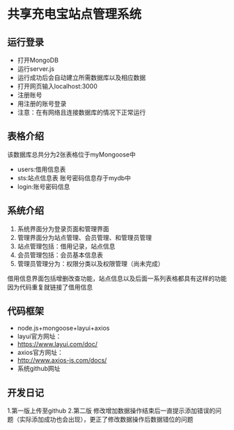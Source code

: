 # 共享充电宝站点管理系统

## 运行登录
- 打开MongoDB
- 运行server.js
- 运行成功后会自动建立所需数据库以及相应数据
- 打开网页输入localhost:3000
- 注册账号
- 用注册的账号登录
- 注意：在有网络且连接数据库的情况下正常运行

## 表格介绍
该数据库总共分为2张表格位于myMongoose中
- users:借用信息表
- sts:站点信息表
账号密码信息存于mydb中
- login:账号密码信息

## 系统介绍
1. 系统界面分为登录页面和管理界面
2. 管理界面分为站点管理、会员管理、和管理员管理
3. 站点管理包括：借用记录，站点信息
4. 会员管理包括：会员基本信息表
5. 管理员管理分为：权限分类以及权限管理（尚未完成）

借用信息界面包括增删改查功能，站点信息以及后面一系列表格都具有这样的功能因为代码重复就链接了借用信息

## 代码框架
- node.js+mongoose+layui+axios
- layui官方网址：
- https://www.layui.com/doc/
- axios官方网址：
- http://www.axios-js.com/docs/
- 系统github网址
## 开发日记
1.第一版上传至github
2.第二版 修改增加数据操作结束后一直提示添加错误的问题（实际添加成功也会出现），更正了修改数据操作后数据错位的问题